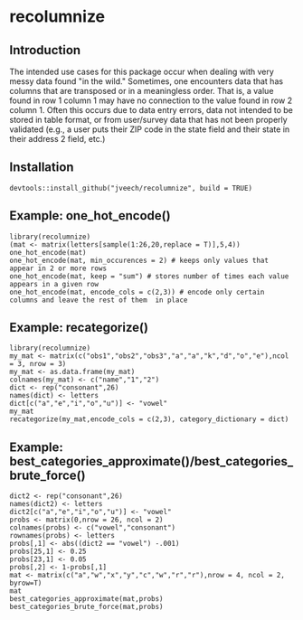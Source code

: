 # recolumnize

## Introduction
The intended use cases for this package occur when dealing with very messy data found "in the wild." Sometimes, one encounters data that has columns that are transposed or in a meaningless order. That is, a value found in row 1 column 1 may have no connection to the value found in row 2 column 1. Often this occurs due to data entry errors, data not intended to be stored in table format, or from user/survey data that has not been properly validated (e.g., a user puts their ZIP code in the state field and their state in their address 2 field, etc.)

## Installation
```
devtools::install_github("jveech/recolumnize", build = TRUE)
```

## Example: one_hot_encode()
```
library(recolumnize)
(mat <- matrix(letters[sample(1:26,20,replace = T)],5,4))
one_hot_encode(mat)
one_hot_encode(mat, min_occurences = 2) # keeps only values that appear in 2 or more rows
one_hot_encode(mat, keep = "sum") # stores number of times each value appears in a given row
one_hot_encode(mat, encode_cols = c(2,3)) # encode only certain columns and leave the rest of them  in place

```

## Example: recategorize()
```
library(recolumnize)
my_mat <- matrix(c("obs1","obs2","obs3","a","a","k","d","o","e"),ncol = 3, nrow = 3)
my_mat <- as.data.frame(my_mat)
colnames(my_mat) <- c("name","1","2")
dict <- rep("consonant",26)
names(dict) <- letters
dict[c("a","e","i","o","u")] <- "vowel"
my_mat
recategorize(my_mat,encode_cols = c(2,3), category_dictionary = dict)
```

## Example: best_categories_approximate()/best_categories_brute_force()
```
dict2 <- rep("consonant",26)
names(dict2) <- letters
dict2[c("a","e","i","o","u")] <- "vowel"
probs <- matrix(0,nrow = 26, ncol = 2)
colnames(probs) <- c("vowel","consonant")
rownames(probs) <- letters
probs[,1] <- abs((dict2 == "vowel") -.001)
probs[25,1] <- 0.25
probs[23,1] <- 0.05
probs[,2] <- 1-probs[,1]
mat <- matrix(c("a","w","x","y","c","w","r","r"),nrow = 4, ncol = 2, byrow=T)
mat
best_categories_approximate(mat,probs)
best_categories_brute_force(mat,probs)
```

